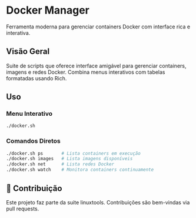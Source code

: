 # Docker Manager

Ferramenta moderna para gerenciar containers Docker com interface rica e interativa.

## Visão Geral

Suite de scripts que oferece interface amigável para gerenciar containers, imagens e redes Docker. Combina menus interativos com tabelas formatadas usando Rich.

## Uso

### Menu Interativo

```bash
./docker.sh
```

### Comandos Diretos

```bash
./docker.sh ps       # Lista containers em execução
./docker.sh images   # Lista imagens disponíveis
./docker.sh net      # Lista redes Docker
./docker.sh watch    # Monitora containers continuamente
```

## 🤝 Contribuição

Este projeto faz parte da suite linuxtools. Contribuições são bem-vindas via pull requests.
